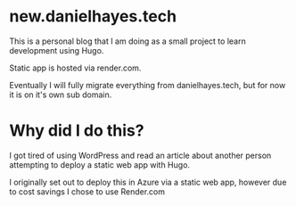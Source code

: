 # new.danielhayes.tech

This is a personal blog that I am doing as a small project to learn development using Hugo.

Static app is hosted via render.com.

Eventually I will fully migrate everything from danielhayes.tech, but for now it is on it's own sub domain. 

# Why did I do this?

I got tired of using WordPress and read an article about another person attempting to deploy a static web app with Hugo.

I originally set out to deploy this in Azure via a static web app, however due to cost savings I chose to use Render.com

